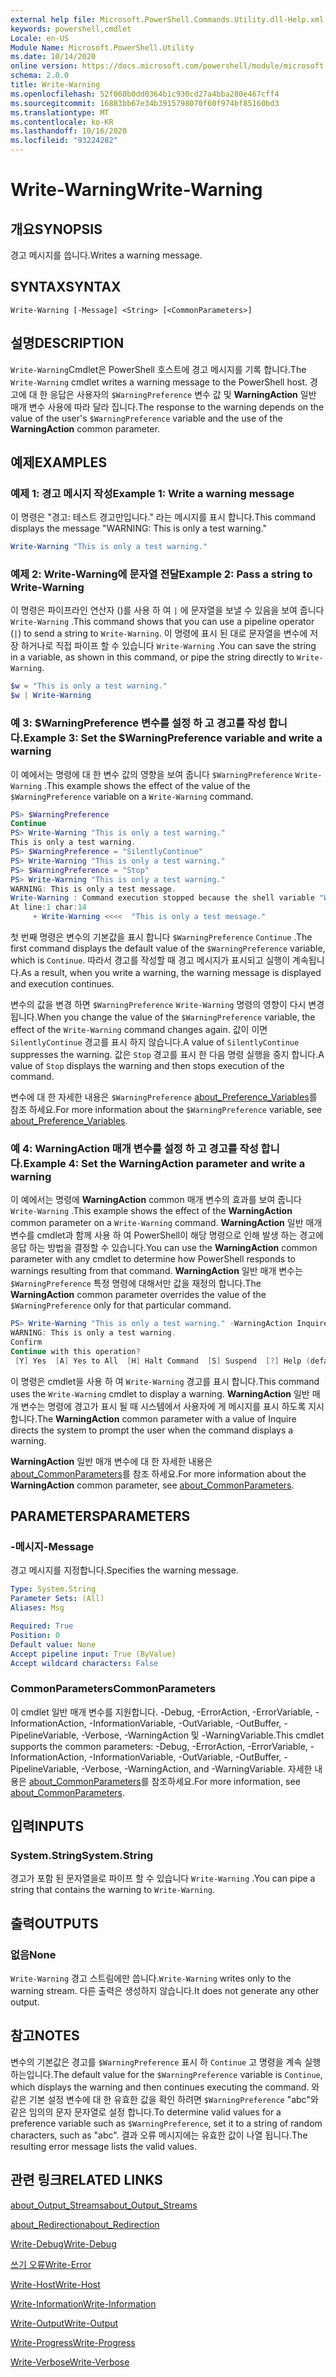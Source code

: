 ```yaml
---
external help file: Microsoft.PowerShell.Commands.Utility.dll-Help.xml
keywords: powershell,cmdlet
Locale: en-US
Module Name: Microsoft.PowerShell.Utility
ms.date: 10/14/2020
online version: https://docs.microsoft.com/powershell/module/microsoft.powershell.utility/write-warning?view=powershell-5.1&WT.mc_id=ps-gethelp
schema: 2.0.0
title: Write-Warning
ms.openlocfilehash: 52f060b0dd0364b1c930cd27a4bba280e467cff4
ms.sourcegitcommit: 16883bb67e34b3915798070f60f974bf85160bd3
ms.translationtype: MT
ms.contentlocale: ko-KR
ms.lasthandoff: 10/16/2020
ms.locfileid: "93224282"
---
```

# <span data-ttu-id="8db33-103">Write-Warning</span><span class="sxs-lookup"><span data-stu-id="8db33-103">Write-Warning</span></span>

## <span data-ttu-id="8db33-104">개요</span><span class="sxs-lookup"><span data-stu-id="8db33-104">SYNOPSIS</span></span>
<span data-ttu-id="8db33-105">경고 메시지를 씁니다.</span><span class="sxs-lookup"><span data-stu-id="8db33-105">Writes a warning message.</span></span>

## <span data-ttu-id="8db33-106">SYNTAX</span><span class="sxs-lookup"><span data-stu-id="8db33-106">SYNTAX</span></span>

```
Write-Warning [-Message] <String> [<CommonParameters>]
```

## <span data-ttu-id="8db33-107">설명</span><span class="sxs-lookup"><span data-stu-id="8db33-107">DESCRIPTION</span></span>

<span data-ttu-id="8db33-108">`Write-Warning`Cmdlet은 PowerShell 호스트에 경고 메시지를 기록 합니다.</span><span class="sxs-lookup"><span data-stu-id="8db33-108">The `Write-Warning` cmdlet writes a warning message to the PowerShell host.</span></span> <span data-ttu-id="8db33-109">경고에 대 한 응답은 사용자의 `$WarningPreference` 변수 값 및 **WarningAction** 일반 매개 변수 사용에 따라 달라 집니다.</span><span class="sxs-lookup"><span data-stu-id="8db33-109">The response to the warning depends on the value of the user's `$WarningPreference` variable and the use of the **WarningAction** common parameter.</span></span>

## <span data-ttu-id="8db33-110">예제</span><span class="sxs-lookup"><span data-stu-id="8db33-110">EXAMPLES</span></span>

### <span data-ttu-id="8db33-111">예제 1: 경고 메시지 작성</span><span class="sxs-lookup"><span data-stu-id="8db33-111">Example 1: Write a warning message</span></span>

<span data-ttu-id="8db33-112">이 명령은 "경고: 테스트 경고만입니다." 라는 메시지를 표시 합니다.</span><span class="sxs-lookup"><span data-stu-id="8db33-112">This command displays the message "WARNING: This is only a test warning."</span></span>

```powershell
Write-Warning "This is only a test warning."
```

### <span data-ttu-id="8db33-113">예제 2: Write-Warning에 문자열 전달</span><span class="sxs-lookup"><span data-stu-id="8db33-113">Example 2: Pass a string to Write-Warning</span></span>

<span data-ttu-id="8db33-114">이 명령은 파이프라인 연산자 ()를 사용 하 여 `|` 에 문자열을 보낼 수 있음을 보여 줍니다 `Write-Warning` .</span><span class="sxs-lookup"><span data-stu-id="8db33-114">This command shows that you can use a pipeline operator (`|`) to send a string to `Write-Warning`.</span></span>
<span data-ttu-id="8db33-115">이 명령에 표시 된 대로 문자열을 변수에 저장 하거나로 직접 파이프 할 수 있습니다 `Write-Warning` .</span><span class="sxs-lookup"><span data-stu-id="8db33-115">You can save the string in a variable, as shown in this command, or pipe the string directly to `Write-Warning`.</span></span>

```powershell
$w = "This is only a test warning."
$w | Write-Warning
```

### <span data-ttu-id="8db33-116">예 3: $WarningPreference 변수를 설정 하 고 경고를 작성 합니다.</span><span class="sxs-lookup"><span data-stu-id="8db33-116">Example 3: Set the $WarningPreference variable and write a warning</span></span>

<span data-ttu-id="8db33-117">이 예에서는 명령에 대 한 변수 값의 영향을 보여 줍니다 `$WarningPreference` `Write-Warning` .</span><span class="sxs-lookup"><span data-stu-id="8db33-117">This example shows the effect of the value of the `$WarningPreference` variable on a `Write-Warning` command.</span></span>

```powershell
PS> $WarningPreference
Continue
PS> Write-Warning "This is only a test warning."
This is only a test warning.
PS> $WarningPreference = "SilentlyContinue"
PS> Write-Warning "This is only a test warning."
PS> $WarningPreference = "Stop"
PS> Write-Warning "This is only a test warning."
WARNING: This is only a test message.
Write-Warning : Command execution stopped because the shell variable "WarningPreference" is set to Stop.
At line:1 char:14
     + Write-Warning <<<<  "This is only a test message."
```

<span data-ttu-id="8db33-118">첫 번째 명령은 변수의 기본값을 표시 합니다 `$WarningPreference` `Continue` .</span><span class="sxs-lookup"><span data-stu-id="8db33-118">The first command displays the default value of the `$WarningPreference` variable, which is `Continue`.</span></span> <span data-ttu-id="8db33-119">따라서 경고를 작성할 때 경고 메시지가 표시되고 실행이 계속됩니다.</span><span class="sxs-lookup"><span data-stu-id="8db33-119">As a result, when you write a warning, the warning message is displayed and execution continues.</span></span>

<span data-ttu-id="8db33-120">변수의 값을 변경 하면 `$WarningPreference` `Write-Warning` 명령의 영향이 다시 변경 됩니다.</span><span class="sxs-lookup"><span data-stu-id="8db33-120">When you change the value of the `$WarningPreference` variable, the effect of the `Write-Warning` command changes again.</span></span> <span data-ttu-id="8db33-121">값이 이면 `SilentlyContinue` 경고를 표시 하지 않습니다.</span><span class="sxs-lookup"><span data-stu-id="8db33-121">A value of `SilentlyContinue` suppresses the warning.</span></span> <span data-ttu-id="8db33-122">값은 `Stop` 경고를 표시 한 다음 명령 실행을 중지 합니다.</span><span class="sxs-lookup"><span data-stu-id="8db33-122">A value of `Stop` displays the warning and then stops execution of the command.</span></span>

<span data-ttu-id="8db33-123">변수에 대 한 자세한 내용은 `$WarningPreference` [about_Preference_Variables](../Microsoft.Powershell.Core/About/about_Preference_Variables.md)를 참조 하세요.</span><span class="sxs-lookup"><span data-stu-id="8db33-123">For more information about the `$WarningPreference` variable, see [about_Preference_Variables](../Microsoft.Powershell.Core/About/about_Preference_Variables.md).</span></span>

### <span data-ttu-id="8db33-124">예 4: WarningAction 매개 변수를 설정 하 고 경고를 작성 합니다.</span><span class="sxs-lookup"><span data-stu-id="8db33-124">Example 4: Set the WarningAction parameter and write a warning</span></span>

<span data-ttu-id="8db33-125">이 예에서는 명령에 **WarningAction** common 매개 변수의 효과를 보여 줍니다 `Write-Warning` .</span><span class="sxs-lookup"><span data-stu-id="8db33-125">This example shows the effect of the **WarningAction** common parameter on a `Write-Warning` command.</span></span> <span data-ttu-id="8db33-126">**WarningAction** 일반 매개 변수를 cmdlet과 함께 사용 하 여 PowerShell이 해당 명령으로 인해 발생 하는 경고에 응답 하는 방법을 결정할 수 있습니다.</span><span class="sxs-lookup"><span data-stu-id="8db33-126">You can use the **WarningAction** common parameter with any cmdlet to determine how PowerShell responds to warnings resulting from that command.</span></span> <span data-ttu-id="8db33-127">**WarningAction** 일반 매개 변수는 `$WarningPreference` 특정 명령에 대해서만 값을 재정의 합니다.</span><span class="sxs-lookup"><span data-stu-id="8db33-127">The **WarningAction** common parameter overrides the value of the `$WarningPreference` only for that particular command.</span></span>

```powershell
PS> Write-Warning "This is only a test warning." -WarningAction Inquire
WARNING: This is only a test warning.
Confirm
Continue with this operation?
 [Y] Yes  [A] Yes to All  [H] Halt Command  [S] Suspend  [?] Help (default is "Y"):
```

<span data-ttu-id="8db33-128">이 명령은 cmdlet을 사용 하 여 `Write-Warning` 경고를 표시 합니다.</span><span class="sxs-lookup"><span data-stu-id="8db33-128">This command uses the `Write-Warning` cmdlet to display a warning.</span></span> <span data-ttu-id="8db33-129">**WarningAction** 일반 매개 변수는 명령에 경고가 표시 될 때 시스템에서 사용자에 게 메시지를 표시 하도록 지시 합니다.</span><span class="sxs-lookup"><span data-stu-id="8db33-129">The **WarningAction** common parameter with a value of Inquire directs the system to prompt the user when the command displays a warning.</span></span>

<span data-ttu-id="8db33-130">**WarningAction** 일반 매개 변수에 대 한 자세한 내용은 [about_CommonParameters](../Microsoft.Powershell.Core/About/about_CommonParameters.md)를 참조 하세요.</span><span class="sxs-lookup"><span data-stu-id="8db33-130">For more information about the **WarningAction** common parameter, see [about_CommonParameters](../Microsoft.Powershell.Core/About/about_CommonParameters.md).</span></span>

## <span data-ttu-id="8db33-131">PARAMETERS</span><span class="sxs-lookup"><span data-stu-id="8db33-131">PARAMETERS</span></span>

### <span data-ttu-id="8db33-132">-메시지</span><span class="sxs-lookup"><span data-stu-id="8db33-132">-Message</span></span>
<span data-ttu-id="8db33-133">경고 메시지를 지정합니다.</span><span class="sxs-lookup"><span data-stu-id="8db33-133">Specifies the warning message.</span></span>

```yaml
Type: System.String
Parameter Sets: (All)
Aliases: Msg

Required: True
Position: 0
Default value: None
Accept pipeline input: True (ByValue)
Accept wildcard characters: False
```

### <span data-ttu-id="8db33-134">CommonParameters</span><span class="sxs-lookup"><span data-stu-id="8db33-134">CommonParameters</span></span>

<span data-ttu-id="8db33-135">이 cmdlet 일반 매개 변수를 지원합니다. -Debug, -ErrorAction, -ErrorVariable, -InformationAction, -InformationVariable, -OutVariable, -OutBuffer, -PipelineVariable, -Verbose, -WarningAction 및 -WarningVariable.</span><span class="sxs-lookup"><span data-stu-id="8db33-135">This cmdlet supports the common parameters: -Debug, -ErrorAction, -ErrorVariable, -InformationAction, -InformationVariable, -OutVariable, -OutBuffer, -PipelineVariable, -Verbose, -WarningAction, and -WarningVariable.</span></span> <span data-ttu-id="8db33-136">자세한 내용은 [about_CommonParameters](https://go.microsoft.com/fwlink/?LinkID=113216)를 참조하세요.</span><span class="sxs-lookup"><span data-stu-id="8db33-136">For more information, see [about_CommonParameters](https://go.microsoft.com/fwlink/?LinkID=113216).</span></span>

## <span data-ttu-id="8db33-137">입력</span><span class="sxs-lookup"><span data-stu-id="8db33-137">INPUTS</span></span>

### <span data-ttu-id="8db33-138">System.String</span><span class="sxs-lookup"><span data-stu-id="8db33-138">System.String</span></span>

<span data-ttu-id="8db33-139">경고가 포함 된 문자열을로 파이프 할 수 있습니다 `Write-Warning` .</span><span class="sxs-lookup"><span data-stu-id="8db33-139">You can pipe a string that contains the warning to `Write-Warning`.</span></span>

## <span data-ttu-id="8db33-140">출력</span><span class="sxs-lookup"><span data-stu-id="8db33-140">OUTPUTS</span></span>

### <span data-ttu-id="8db33-141">없음</span><span class="sxs-lookup"><span data-stu-id="8db33-141">None</span></span>

<span data-ttu-id="8db33-142">`Write-Warning` 경고 스트림에만 씁니다.</span><span class="sxs-lookup"><span data-stu-id="8db33-142">`Write-Warning` writes only to the warning stream.</span></span> <span data-ttu-id="8db33-143">다른 출력은 생성하지 않습니다.</span><span class="sxs-lookup"><span data-stu-id="8db33-143">It does not generate any other output.</span></span>

## <span data-ttu-id="8db33-144">참고</span><span class="sxs-lookup"><span data-stu-id="8db33-144">NOTES</span></span>

<span data-ttu-id="8db33-145">변수의 기본값은 경고를 `$WarningPreference` 표시 하 `Continue` 고 명령을 계속 실행 하는입니다.</span><span class="sxs-lookup"><span data-stu-id="8db33-145">The default value for the `$WarningPreference` variable is `Continue`, which displays the warning and then continues executing the command.</span></span> <span data-ttu-id="8db33-146">와 같은 기본 설정 변수에 대 한 유효한 값을 확인 하려면 `$WarningPreference` "abc"와 같은 임의의 문자 문자열로 설정 합니다.</span><span class="sxs-lookup"><span data-stu-id="8db33-146">To determine valid values for a preference variable such as `$WarningPreference`, set it to a string of random characters, such as "abc".</span></span> <span data-ttu-id="8db33-147">결과 오류 메시지에는 유효한 값이 나열 됩니다.</span><span class="sxs-lookup"><span data-stu-id="8db33-147">The resulting error message lists the valid values.</span></span>

## <span data-ttu-id="8db33-148">관련 링크</span><span class="sxs-lookup"><span data-stu-id="8db33-148">RELATED LINKS</span></span>

[<span data-ttu-id="8db33-149">about_Output_Streams</span><span class="sxs-lookup"><span data-stu-id="8db33-149">about_Output_Streams</span></span>](../Microsoft.PowerShell.Core/About/about_Output_Streams.md)

[<span data-ttu-id="8db33-150">about_Redirection</span><span class="sxs-lookup"><span data-stu-id="8db33-150">about_Redirection</span></span>](../Microsoft.PowerShell.Core/About/about_Redirection.md)

[<span data-ttu-id="8db33-151">Write-Debug</span><span class="sxs-lookup"><span data-stu-id="8db33-151">Write-Debug</span></span>](Write-Debug.md)

[<span data-ttu-id="8db33-152">쓰기 오류</span><span class="sxs-lookup"><span data-stu-id="8db33-152">Write-Error</span></span>](Write-Error.md)

[<span data-ttu-id="8db33-153">Write-Host</span><span class="sxs-lookup"><span data-stu-id="8db33-153">Write-Host</span></span>](Write-Host.md)

[<span data-ttu-id="8db33-154">Write-Information</span><span class="sxs-lookup"><span data-stu-id="8db33-154">Write-Information</span></span>](Write-Information.md)

[<span data-ttu-id="8db33-155">Write-Output</span><span class="sxs-lookup"><span data-stu-id="8db33-155">Write-Output</span></span>](Write-Output.md)

[<span data-ttu-id="8db33-156">Write-Progress</span><span class="sxs-lookup"><span data-stu-id="8db33-156">Write-Progress</span></span>](Write-Progress.md)

[<span data-ttu-id="8db33-157">Write-Verbose</span><span class="sxs-lookup"><span data-stu-id="8db33-157">Write-Verbose</span></span>](Write-Verbose.md)
